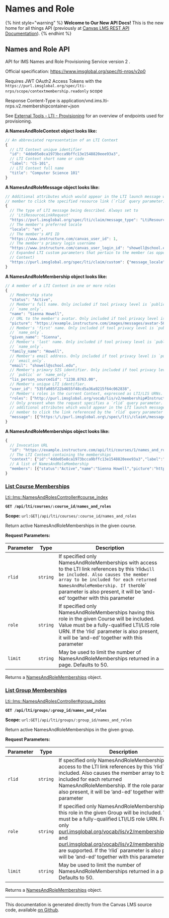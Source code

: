 # Names and Role

{% hint style="warning" %}
**Welcome to Our New API Docs!** This is the new home for all things API (previously at [Canvas LMS REST API Documentation](https://api.instructure.com)).
{% endhint %}

## Names and Role API

API for IMS Names and Role Provisioning Service version 2 .

Official specification: https://www.imsglobal.org/spec/lti-nrps/v2p0

Requires JWT OAuth2 Access Tokens with the `https://purl.imsglobal.org/spec/lti-nrps/scope/contextmembership.readonly` scope

Response Content-Type is application/vnd.ims.lti-nrps.v2.membershipcontainer+json

See [External Tools - LTI - Provisioning](../external-tools/lti/file.provisioning) for an overview of endpoints used for provisioning.

**A NamesAndRoleContext object looks like:**

```js
// An abbreviated representation of an LTI Context
{
  // LTI Context unique identifier
  "id": "4dde05e8ca1973bcca9bffc13e1548820eee93a3",
  // LTI Context short name or code
  "label": "CS-101",
  // LTI Context full name
  "title": "Computer Science 101"
}
```

**A NamesAndRoleMessage object looks like:**

```js
// Additional attributes which would appear in the LTI launch message were this
// member to click the specified resource link (`rlid` query parameter)
{
  // The type of LTI message being described. Always set to
  // 'LtiResourceLinkRequest'
  "https://purl.imsglobal.org/spec/lti/claim/message_type": "LtiResourceLinkRequest",
  // The member's preferred locale
  "locale": "en",
  // The member's API ID
  "https://www.instructure.com/canvas_user_id": 1,
  // The member's primary login username
  "https://www.instructure.com/canvas_user_login_id": "showell@school.edu",
  // Expanded LTI custom parameters that pertain to the member (as opposed to the
  // Context)
  "https://purl.imsglobal.org/spec/lti/claim/custom": {"message_locale":"en","person_address_timezone":"America\/Denver"}
}
```

**A NamesAndRoleMembership object looks like:**

```js
// A member of a LTI Context in one or more roles
{
  // Membership state
  "status": "Active",
  // Member's full name. Only included if tool privacy level is `public` or
  // `name_only`.
  "name": "Sienna Howell",
  // URL to the member's avatar. Only included if tool privacy level is `public`.
  "picture": "https://example.instructure.com/images/messages/avatar-50.png",
  // Member's 'first' name. Only included if tool privacy level is `public` or
  // `name_only`.
  "given_name": "Sienna",
  // Member's 'last' name. Only included if tool privacy level is `public` or
  // `name_only`.
  "family_name": "Howell",
  // Member's email address. Only included if tool privacy level is `public` or
  // `email_only`.
  "email": "showell@school.edu",
  // Member's primary SIS identifier. Only included if tool privacy level is
  // `public` or `name_only`.
  "lis_person_sourcedid": "1238.8763.00",
  // Member's unique LTI identifier.
  "user_id": "535fa085f22b4655f48cd5a36a9215f64c062838",
  // Member's roles in the current Context, expressed as LTI/LIS URNs.
  "roles": ["http://purl.imsglobal.org/vocab/lis/v2/membership#Instructor", "http://purl.imsglobal.org/vocab/lis/v2/membership#ContentDeveloper"],
  // Only present when the request specifies a `rlid` query parameter. Contains
  // additional attributes which would appear in the LTI launch message were this
  // member to click the link referenced by the `rlid` query parameter
  "message": [{"https:\/\/purl.imsglobal.org\/spec\/lti\/claim\/message_type":"LtiResourceLinkRequest","locale":"en","https:\/\/www.instructure.com\/canvas_user_id":1,"https:\/\/www.instructure.com\/canvas_user_login_id":"showell@school.edu","https:\/\/purl.imsglobal.org\/spec\/lti\/claim\/custom":{"message_locale":"en","person_address_timezone":"America\/Denver"}}]
}
```

**A NamesAndRoleMemberships object looks like:**

```js
{
  // Invocation URL
  "id": "https://example.instructure.com/api/lti/courses/1/names_and_roles?tlid=f91ca4d8-fa84-4a9b-b08e-47d5527416b0",
  // The LTI Context containing the memberships
  "context": {"id":"4dde05e8ca1973bcca9bffc13e1548820eee93a3","label":"CS-101","title":"Computer Science 101"},
  // A list of NamesAndRoleMembership
  "members": [{"status":"Active","name":"Sienna Howell","picture":"https:\/\/example.instructure.com\/images\/messages\/avatar-50.png","given_name":"Sienna","family_name":"Howell","email":"showell@school.edu","lis_person_sourcedid":"1238.8763.00","user_id":"535fa085f22b4655f48cd5a36a9215f64c062838","roles":["http:\/\/purl.imsglobal.org\/vocab\/lis\/v2\/membership#Instructor","http:\/\/purl.imsglobal.org\/vocab\/lis\/v2\/membership#ContentDeveloper"],"message":[{"https:\/\/purl.imsglobal.org\/spec\/lti\/claim\/message_type":"LtiResourceLinkRequest","locale":"en","https:\/\/www.instructure.com\/canvas_user_id":1,"https:\/\/www.instructure.com\/canvas_user_login_id":"showell@school.edu","https:\/\/purl.imsglobal.org\/spec\/lti\/claim\/custom":{"message_locale":"en","person_address_timezone":"America\/Denver"}}]}, {"status":"Active","name":"Terrence Walls","picture":"https:\/\/example.instructure.com\/images\/messages\/avatar-51.png","given_name":"Terrence","family_name":"Walls","email":"twalls@school.edu","lis_person_sourcedid":"5790.3390.11","user_id":"86157096483e6b3a50bfedc6bac902c0b20a824f","roles":["http:\/\/purl.imsglobal.org\/vocab\/lis\/v2\/membership#Learner"],"message":[{"https:\/\/purl.imsglobal.org\/spec\/lti\/claim\/message_type":"LtiResourceLinkRequest","locale":"de","https:\/\/www.instructure.com\/canvas_user_id":2,"https:\/\/www.instructure.com\/canvas_user_login_id":"twalls@school.edu","https:\/\/purl.imsglobal.org\/spec\/lti\/claim\/custom":{"message_locale":"en","person_address_timezone":"Europe\/Berlin"}}]}]
}
```

### [List Course Memberships](#method.lti/ims/names_and_roles.course_index) <a href="#method.lti-ims-names_and_roles.course_index" id="method.lti-ims-names_and_roles.course_index"></a>

[Lti::Ims::NamesAndRolesController#course\_index](https://github.com/instructure/canvas-lms/blob/master/app/controllers/lti/ims/names_and_roles_controller.rb)

**`GET /api/lti/courses/:course_id/names_and_roles`**

**Scope:** `url:GET|/api/lti/courses/:course_id/names_and_roles`

Return active NamesAndRoleMemberships in the given course.

**Request Parameters:**

| Parameter | Type     | Description                                                                                                                                                                                                                                                                                      |
| --------- | -------- | ------------------------------------------------------------------------------------------------------------------------------------------------------------------------------------------------------------------------------------------------------------------------------------------------ |
| `rlid`    | `string` | If specified only NamesAndRoleMemberships with access to the LTI link references by this ‘rlid`will be included. Also causes the member array to be included for each returned NamesAndRoleMembership. If the`role\` parameter is also present, it will be ’and-ed’ together with this parameter |
| `role`    | `string` | If specified only NamesAndRoleMemberships having this role in the given Course will be included. Value must be a fully-qualified LTI/LIS role URN. If the ‘rlid\` parameter is also present, it will be ’and-ed’ together with this parameter                                                    |
| `limit`   | `string` | May be used to limit the number of NamesAndRoleMemberships returned in a page. Defaults to 50.                                                                                                                                                                                                   |

Returns a [NamesAndRoleMemberships](#namesandrolememberships) object.

### [List Group Memberships](#method.lti/ims/names_and_roles.group_index) <a href="#method.lti-ims-names_and_roles.group_index" id="method.lti-ims-names_and_roles.group_index"></a>

[Lti::Ims::NamesAndRolesController#group\_index](https://github.com/instructure/canvas-lms/blob/master/app/controllers/lti/ims/names_and_roles_controller.rb)

**`GET /api/lti/groups/:group_id/names_and_roles`**

**Scope:** `url:GET|/api/lti/groups/:group_id/names_and_roles`

Return active NamesAndRoleMemberships in the given group.

**Request Parameters:**

| Parameter | Type     | Description                                                                                                                                                                                                                                                                                                                                                                                                                                                                                                 |
| --------- | -------- | ----------------------------------------------------------------------------------------------------------------------------------------------------------------------------------------------------------------------------------------------------------------------------------------------------------------------------------------------------------------------------------------------------------------------------------------------------------------------------------------------------------- |
| `rlid`    | `string` | If specified only NamesAndRoleMemberships with access to the LTI link references by this ‘rlid\` will be included. Also causes the member array to be included for each returned NamesAndRoleMembership. If the role parameter is also present, it will be ’and-ed’ together with this parameter                                                                                                                                                                                                            |
| `role`    | `string` | If specified only NamesAndRoleMemberships having this role in the given Group will be included. Value must be a fully-qualified LTI/LIS role URN. Further, only [purl.imsglobal.org/vocab/lis/v2/membership#Member](http://purl.imsglobal.org/vocab/lis/v2/membership#Member) and [purl.imsglobal.org/vocab/lis/v2/membership#Manager](http://purl.imsglobal.org/vocab/lis/v2/membership#Manager) are supported. If the ‘rlid\` parameter is also present, it will be ’and-ed’ together with this parameter |
| `limit`   | `string` | May be used to limit the number of NamesAndRoleMemberships returned in a page. Defaults to 50.                                                                                                                                                                                                                                                                                                                                                                                                              |

Returns a [NamesAndRoleMemberships](#namesandrolememberships) object.

***

This documentation is generated directly from the Canvas LMS source code, available [on Github](https://github.com/instructure/canvas-lms).
